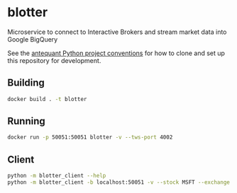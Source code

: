 # blotter
Microservice to connect to Interactive Brokers and stream market data into Google BigQuery

See the [antequant Python project conventions](https://github.com/antequant/conventions/wiki/Python) for how to clone and set up this repository for development.

## Building

```sh
docker build . -t blotter
```

## Running

```sh
docker run -p 50051:50051 blotter -v --tws-port 4002
```

## Client

```sh
python -m blotter_client --help
python -m blotter_client -b localhost:50051 -v --stock MSFT --exchange SMART backfill
```
